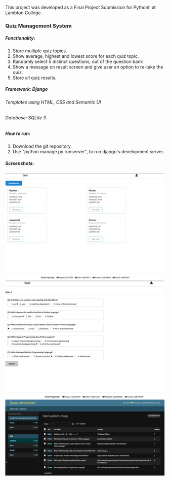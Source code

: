 This project was developed as a Final Project Submission for PythonII at Lambton College.

### Quiz Management System
##### Functionality:
1. Store multiple quiz topics.
2. Show average, highest and lowest score for each quiz topic.
3. Randomly select 5 distinct questions, out of the question bank
4. Show a message on result screen and give user an option to re-take the quiz.
5. Store all quiz results.

##### Framework: Django
###### Templates using HTML, CSS and Semantic UI
###### Database: SQLite 3

##### How to run:
1. Download the git repository.
2. Use "python manage.py runserver", to run django's development server.

##### Screenshots:
![img_2.png](img_2.png)
![img_3.png](img_3.png)
![img_4.png](img_4.png)
